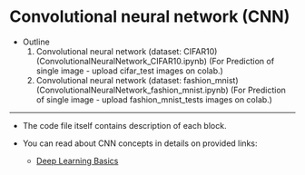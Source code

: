 # Convolutional neural network (CNN)

- Outline
  1. Convolutional neural network (dataset: CIFAR10)(ConvolutionalNeuralNetwork_CIFAR10.ipynb) (For Prediction of single image - upload cifar_test images on colab.)
  2. Convolutional neural network (dataset: fashion_mnist)(ConvolutionalNeuralNetwork_fashion_mnist.ipynb) (For Prediction of single image - upload fashion_mnist_tests images on colab.)

---
- The code file itself contains description of each block.
- You can read about CNN concepts in details on provided links:

  - [Deep Learning Basics](https://github.com/tyrion404/ML-Deep-Learning-Basics)
